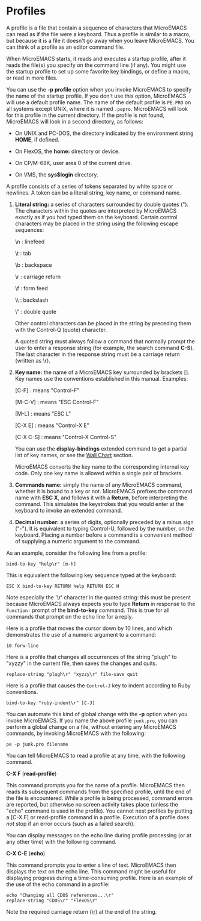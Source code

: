 # Profiles

A profile is a file that contain a sequence of characters that
MicroEMACS can read as if the file were a keyboard.  Thus
a profile is similar to a macro, but because it is a file
it doesn't go away when you leave MicroEMACS.  You can think of a profile as
an editor command file.

When MicroEMACS starts,
it reads and executes a startup profile, after it reads the
file(s) you specify on the command line (if any).  You might use the
startup profile to set up some favorite key bindings,
or define a macro,
or read in more files.

You can use the **-p profile** option when you invoke MicroEMACS to specify
the name of the startup profile.  If you don't use this option, MicroEMACS
will use a default profile name.
The name of the default
profile is `PE.PRO` on all systems except UNIX, where it is
named `.pepro`.  MicroEMACS will look for this profile in the
current directory.  If the profile is not found, MicroEMACS will
look in a second directory, as follows:

* On UNIX and PC-DOS,
the directory indicated by the environment string
**HOME**, if defined.

* On FlexOS, the **home:** directory or device.

* On CP/M-68K, user area 0 of the current drive.

* On VMS, the **sys$login** directory.

A profile consists of a series of tokens separated by white space
or newlines.  A token can be a literal string, key name, or command
name.

1.  **Literal string:** a series of characters surrounded by double quotes (").
    The characters within the quotes are interpreted by MicroEMACS exactly
    as if you had typed them on the keyboard.  Certain control characters
    may be placed in the string using the following escape sequences:

    \\n : linefeed

    \\t : tab

    \\b : backspace

    \\r : carriage return

    \\f : form feed

    \\\\ : backslash

    \\"  : double quote

    Other control characters can be placed in the string by preceding
    them with the Control-Q (quote) character.

    A quoted string must always follow a command that normally
    prompt the user to enter a response string (for example, the search command
    **C-S**).  The
    last character in the response string must be a carriage return
    (written as \\r).

2.  **Key name:** the name of a MicroEMACS key
    surrounded by brackets [].
    Key names use the conventions established in this manual.  Examples:

    [C-F] : means "Control-F"

    [M-C-V] : means "ESC Control-F"

    [M-L] :  means "ESC L"

    [C-X E] : means "Control-X E"

    [C-X C-S] : means "Control-X Control-S"

    You can use the **display-bindings**
    extended command to get a partial
    list of key names, or see the [Wall Chart](wall-chart.md) section.

    MicroEMACS converts the key name to the corresponding internal key code.
    Only one key name is allowed within a single pair of brackets.

3.  **Commands name:** simply the name of any MicroEMACS command, whether
    it is bound to a key or not.  MicroEMACS prefixes the command name
    with **ESC X**, and follows it with a **Return**, before interpreting
    the command.  This simulates the keystrokes that you would enter at
    the keyboard to
    invoke an extended command.

4.  **Decimal number:** a series of digits, optionally preceded by a
    minus sign ("-").  It is equivalent to typing Control-U, followed
    by the number, on the keyboard.  Placing a number before
    a command is a convenient method of supplying a numeric argument
     to the command.

As an example, consider the following line from a profile:

    bind-to-key "help\r" [m-h]

This is equivalent the following key sequence typed at the keyboard:

```
ESC X bind-to-key RETURN help RETURN ESC H
```

Note especially the '\\r' character in the quoted string: this must
be present
because MicroEMACS always expects you to type **Return**
in response to the `Function:` prompt of the **bind-to-key** command.
This is true for all commands that prompt on the echo line for a reply.

Here is a profile that moves the cursor down by 10 lines, and which
demonstrates the use of a numeric argument to a command:

    10 forw-line

Here is a profile that changes all occurrences
of the string "plugh" to "xyzzy" in the current file, then saves the
changes and quits.

    replace-string "plugh\r" "xyzzy\r" file-save quit

Here is a profile that causes the `Control-J` key
to indent according to Ruby conventions.

    bind-to-key "ruby-indent\r" [C-J]

You can automate this kind of global change with the **-p** option
when you invoke MicroEMACS.  If you name the above profile
`junk.pro`, you can perform a global change on a file,
without entering any MicroEMACS commands,
by invoking MicroEMACS with the following:

    pe -p junk.pro filename

You can tell MicroEMACS to read a profile at any time, with the
following command.

**C-X F** (**read-profile**)

This command prompts you for the name of a profile.
MicroEMACS then reads its subsequent commands from the specified
profile, until the end of the file is encountered.  While
a profile is being processed, command
errors are reported, but otherwise no screen activity takes place
(unless the "echo" command is used in the profile).
You cannot nest profiles by putting a [C-X F] or read-profile command in
a profile.  Execution of a profile does *not* stop if an error occurs (such
as a failed search).

You can display messages on the echo line during profile
processing (or at any other time) with the following command.

**C-X C-E** (**echo**)

This command prompts you to enter a line of text.
MicroEMACS then displays the text on the echo line.
This command might be useful for displaying progress
during a time-consuming profile.  Here is an example
of the use of the echo command in a profile:

    echo "Changing all CDOS references...\r"
    replace-string "CDOS\r" "FlexOS\r"

Note the required carriage return (\\r) at the end of the string.
